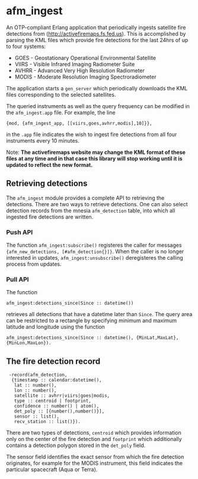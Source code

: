 # afm\_ingest

An OTP-compliant Erlang application that periodically ingests satellite fire detections from (http://activefiremaps.fs.fed.us).
This is accomplished by parsing the KML files which provide fire detections for the last 24hrs of up to four systems:

  * GOES - Geostationary Operational Environmental Satellite
  * VIIRS - Visible Infrared Imaging Radiometer Suite
  * AVHRR - Advanced Very High Resolution Radiometer
  * MODIS - Moderate Resolution Imaging Spectroradiometer

The application starts a ````gen_server```` which periodically downloads the KML files corresponding to the selected satellites.

The queried instruments as well as the query frequency can be modified in the ````afm_ingest.app```` file.  For example, the line

    {mod, {afm_ingest_app, [[viirs,goes,avhrr,modis],10]}},

in the ````.app```` file indicates the wish to ingest fire detections from all four instruments every 10 minutes.


Note: **The activefiremaps website may change the KML format of these files at any time and in that case this library will stop working until it is updated to reflect the new format.**

## Retrieving detections

The ````afm_ingest```` module provides a complete API to retrieving the detections.  There are two ways to retrieve detections.
One can also select detection records from the mnesia ````afm_detection```` table, into which all ingested fire detections are written.

### Push API

The function ````afm_ingest:subscribe()```` registeres the caller for messages ````{afm_new_detections, [#afm_detection{}]}````.
When the caller is no longer interested in updates, ````afm_ingest:unsubscribe()```` deregisteres the calling process from updates.

### Pull API

The function

    afm_ingest:detections_since(Since :: datetime())
    
retrieves all detections that have a datetime later than ````Since````.  The query area can be restricted to a rectangle by specifying minimum and maximum latitude and longitude using the function

    afm_ingest:detections_since(Since :: datetime(), {MinLat,MaxLat}, {MinLon,MaxLon}).


## The fire detection record

     -record(afm_detection,
      {timestamp :: calendar:datetime(),
       lat :: number(),
       lon :: number(),
       satellite :: avhrr|viirs|goes|modis,
       type :: centroid | footprint,
       confidence :: number() | atom(),
       det_poly :: [{number(),number()}],
       sensor :: list(),
       recv_station :: list()}).

There are two types of detections, ````centroid```` which provides information only on the center of the fire detection and ````footprint```` which additionally contains a detection polygon stored in the ````det_poly```` field.

The sensor field identifies the exact sensor from which the fire detection originates, for example for the MODIS instrument, this field indicates the particular spacecraft (Aqua or Terra).

